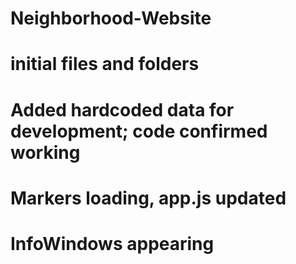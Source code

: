 # Neighborhood-Website
# initial files and folders
# Added hardcoded data for development; code confirmed working
# Markers loading, app.js updated
# InfoWindows appearing
